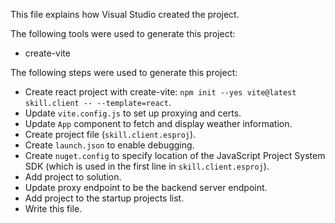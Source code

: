 This file explains how Visual Studio created the project.

The following tools were used to generate this project:
- create-vite

The following steps were used to generate this project:
- Create react project with create-vite: `npm init --yes vite@latest skill.client -- --template=react`.
- Update `vite.config.js` to set up proxying and certs.
- Update `App` component to fetch and display weather information.
- Create project file (`skill.client.esproj`).
- Create `launch.json` to enable debugging.
- Create `nuget.config` to specify location of the JavaScript Project System SDK (which is used in the first line in `skill.client.esproj`).
- Add project to solution.
- Update proxy endpoint to be the backend server endpoint.
- Add project to the startup projects list.
- Write this file.

